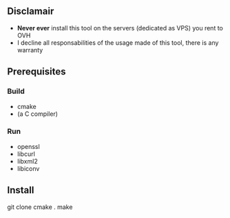 ## Disclamair

* **Never ever** install this tool on the servers (dedicated as VPS) you rent to OVH
* I decline all responsabilities of the usage made of this tool, there is any warranty

## Prerequisites

### Build

* cmake
* (a C compiler)

### Run

* openssl
* libcurl
* libxml2
* libiconv

## Install

git clone
cmake .
make

